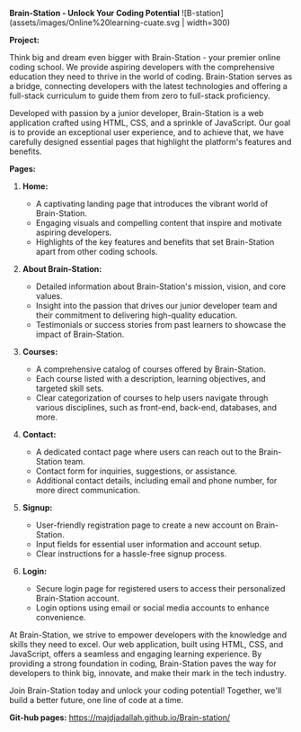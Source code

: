 **Brain-Station - Unlock Your Coding Potential**
![B-station](assets/images/Online%20learning-cuate.svg | width=300)

**Project:**

Think big and dream even bigger with Brain-Station - your premier online coding school. We provide aspiring developers with the comprehensive education they need to thrive in the world of coding. Brain-Station serves as a bridge, connecting developers with the latest technologies and offering a full-stack curriculum to guide them from zero to full-stack proficiency.

Developed with passion by a junior developer, Brain-Station is a web application crafted using HTML, CSS, and a sprinkle of JavaScript. Our goal is to provide an exceptional user experience, and to achieve that, we have carefully designed essential pages that highlight the platform's features and benefits.

**Pages:**

1. **Home:**
   - A captivating landing page that introduces the vibrant world of Brain-Station.
   - Engaging visuals and compelling content that inspire and motivate aspiring developers.
   - Highlights of the key features and benefits that set Brain-Station apart from other coding schools.

2. **About Brain-Station:**
   - Detailed information about Brain-Station's mission, vision, and core values.
   - Insight into the passion that drives our junior developer team and their commitment to delivering high-quality education.
   - Testimonials or success stories from past learners to showcase the impact of Brain-Station.

3. **Courses:**
   - A comprehensive catalog of courses offered by Brain-Station.
   - Each course listed with a description, learning objectives, and targeted skill sets.
   - Clear categorization of courses to help users navigate through various disciplines, such as front-end, back-end, databases, and more.

4. **Contact:**
   - A dedicated contact page where users can reach out to the Brain-Station team.
   - Contact form for inquiries, suggestions, or assistance.
   - Additional contact details, including email and phone number, for more direct communication.

5. **Signup:**
   - User-friendly registration page to create a new account on Brain-Station.
   - Input fields for essential user information and account setup.
   - Clear instructions for a hassle-free signup process.

6. **Login:**
   - Secure login page for registered users to access their personalized Brain-Station account.
   - Login options using email or social media accounts to enhance convenience.

At Brain-Station, we strive to empower developers with the knowledge and skills they need to excel. Our web application, built using HTML, CSS, and JavaScript, offers a seamless and engaging learning experience. By providing a strong foundation in coding, Brain-Station paves the way for developers to think big, innovate, and make their mark in the tech industry.

Join Brain-Station today and unlock your coding potential! Together, we'll build a better future, one line of code at a time.

**Git-hub pages:**
https://majdjadallah.github.io/Brain-station/

